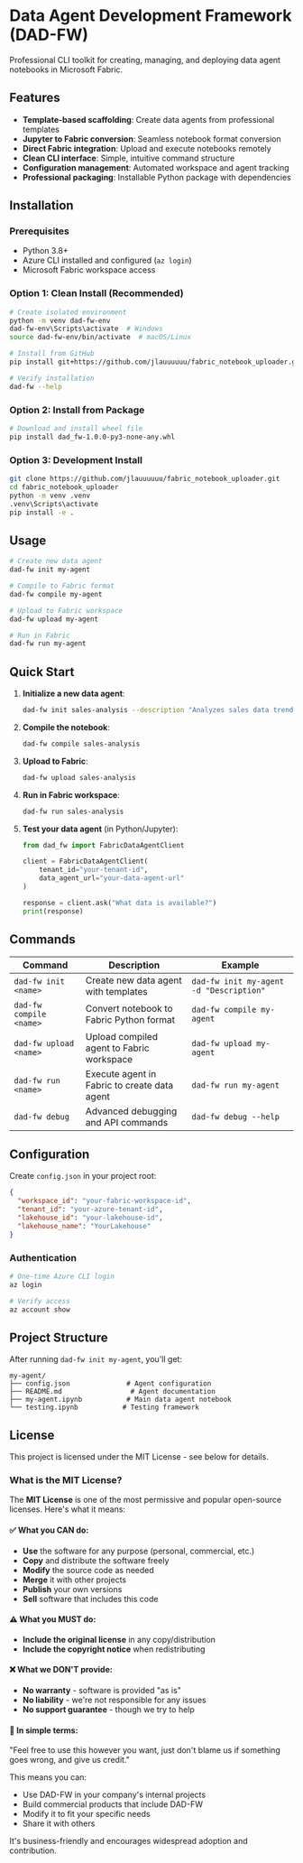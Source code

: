 # Data Agent Development Framework (DAD-FW)

Professional CLI toolkit for creating, managing, and deploying data agent notebooks in Microsoft Fabric.

## Features

- **Template-based scaffolding**: Create data agents from professional templates
- **Jupyter to Fabric conversion**: Seamless notebook format conversion
- **Direct Fabric integration**: Upload and execute notebooks remotely
- **Clean CLI interface**: Simple, intuitive command structure
- **Configuration management**: Automated workspace and agent tracking
- **Professional packaging**: Installable Python package with dependencies

## Installation

### Prerequisites
- Python 3.8+
- Azure CLI installed and configured (`az login`)
- Microsoft Fabric workspace access

### Option 1: Clean Install (Recommended)
```bash
# Create isolated environment
python -m venv dad-fw-env
dad-fw-env\Scripts\activate  # Windows
source dad-fw-env/bin/activate  # macOS/Linux

# Install from GitHub
pip install git+https://github.com/jlauuuuuu/fabric_notebook_uploader.git

# Verify installation
dad-fw --help
```

### Option 2: Install from Package
```bash
# Download and install wheel file
pip install dad_fw-1.0.0-py3-none-any.whl
```

### Option 3: Development Install
```bash
git clone https://github.com/jlauuuuuu/fabric_notebook_uploader.git
cd fabric_notebook_uploader
python -m venv .venv
.venv\Scripts\activate
pip install -e .
```

## Usage

```bash
# Create new data agent
dad-fw init my-agent

# Compile to Fabric format
dad-fw compile my-agent

# Upload to Fabric workspace
dad-fw upload my-agent

# Run in Fabric
dad-fw run my-agent
```

## Quick Start

1. **Initialize a new data agent**:
   ```bash
   dad-fw init sales-analysis --description "Analyzes sales data trends"
   ```

2. **Compile the notebook**:
   ```bash
   dad-fw compile sales-analysis
   ```

3. **Upload to Fabric**:
   ```bash
   dad-fw upload sales-analysis
   ```

4. **Run in Fabric workspace**:
   ```bash
   dad-fw run sales-analysis
   ```

5. **Test your data agent** (in Python/Jupyter):
   ```python
   from dad_fw import FabricDataAgentClient
   
   client = FabricDataAgentClient(
       tenant_id="your-tenant-id",
       data_agent_url="your-data-agent-url"
   )
   
   response = client.ask("What data is available?")
   print(response)
   ```

## Commands

| Command | Description | Example |
|---------|-------------|---------|
| `dad-fw init <name>` | Create new data agent with templates | `dad-fw init my-agent -d "Description"` |
| `dad-fw compile <name>` | Convert notebook to Fabric Python format | `dad-fw compile my-agent` |
| `dad-fw upload <name>` | Upload compiled agent to Fabric workspace | `dad-fw upload my-agent` |
| `dad-fw run <name>` | Execute agent in Fabric to create data agent | `dad-fw run my-agent` |
| `dad-fw debug` | Advanced debugging and API commands | `dad-fw debug --help` |

## Configuration

Create `config.json` in your project root:

```json
{
  "workspace_id": "your-fabric-workspace-id",
  "tenant_id": "your-azure-tenant-id",
  "lakehouse_id": "your-lakehouse-id",
  "lakehouse_name": "YourLakehouse"
}
```

### Authentication
```bash
# One-time Azure CLI login
az login

# Verify access
az account show
```

## Project Structure

After running `dad-fw init my-agent`, you'll get:

```
my-agent/
├── config.json              # Agent configuration
├── README.md                 # Agent documentation
├── my-agent.ipynb           # Main data agent notebook
└── testing.ipynb           # Testing framework
```

## License

This project is licensed under the MIT License - see below for details.

### What is the MIT License?

The **MIT License** is one of the most permissive and popular open-source licenses. Here's what it means:

#### ✅ **What you CAN do:**
- **Use** the software for any purpose (personal, commercial, etc.)
- **Copy** and distribute the software freely
- **Modify** the source code as needed
- **Merge** it with other projects
- **Publish** your own versions
- **Sell** software that includes this code

#### ⚠️ **What you MUST do:**
- **Include the original license** in any copy/distribution
- **Include the copyright notice** when redistributing

#### ❌ **What we DON'T provide:**
- **No warranty** - software is provided "as is"
- **No liability** - we're not responsible for any issues
- **No support guarantee** - though we try to help

#### 📝 **In simple terms:**
"Feel free to use this however you want, just don't blame us if something goes wrong, and give us credit."

This means you can:
- Use DAD-FW in your company's internal projects
- Build commercial products that include DAD-FW
- Modify it to fit your specific needs
- Share it with others

It's business-friendly and encourages widespread adoption and contribution.
